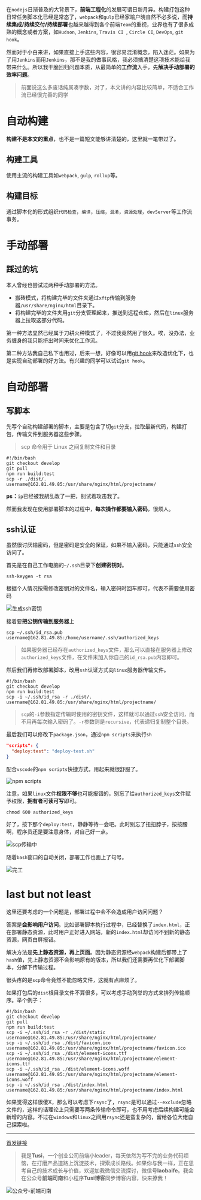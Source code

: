在`nodejs`日渐普及的大背景下，**前端工程化**的发展可谓日新月异。构建打包这种日常任务脚本化已经是常态了，`webpack`和`gulp`已经家喻户晓自然不必多说，而**持续集成/持续交付/持续部署**也越来越得到各个前端`Team`的重视，业界也有了很多成熟的概念或者方案，如`Hudson`, `Jenkins`, `Travis CI `, `Circle CI`, `DevOps`, `git hook`。
<!-- more -->
然而对于小白来讲，如果直接上手这些内容，很容易混淆概念，陷入迷茫。如果为了用`Jenkins`而用`Jenkins`，那不是我的做事风格，我必须搞清楚这项技术能给我带来什么。所以我干脆回归问题本质，从最简单的**工作流**入手，先**解决手动部署的效率问题**。

> 前面说这么多废话纯属凑字数，对了，本文讲的内容比较简单，不适合工作流已经很完善的同学

# 自动构建

**构建不是本文的重点**，也不是一篇短文能够讲清楚的，这里就一笔带过了。

## 构建工具

使用主流的构建工具如`webpack`, `gulp`, `rollup`等。

## 构建目标

通过脚本化的形式组织`代码检查`，`编译`，`压缩`，`混淆`，`资源处理`，`devServer`等工作流事务。

# 手动部署

## 踩过的坑

本人曾经也尝试过两种手动部署的方法。

- 搬砖模式，将构建完毕的文件夹通过`xftp`传输到服务器`/usr/share/nginx/html`目录下。
- 将构建完毕的文件夹用`git`分支管理起来，推送到远程仓库，然后在`linux`服务器上拉取这部分代码。

第一种方法显然已经属于刀耕火种模式了，不过我竟然用了很久。唉，没办法，业务缠身的我只能挤出时间来优化工作流。

第二种方法我自己私下也用过，后来一想，好像可以用[git hook](https://www.git-scm.com/book/zh/v2/自定义-Git-Git-钩子)来改造优化下，也是实现自动部署的好方法。有兴趣的同学可以试试`git hook`。

# 自动部署

## 写脚本

先写个自动构建部署的脚本，主要是包含了切`git`分支，拉取最新代码，构建打包，传输文件到服务器这些步骤。

> scp 命令用于 Linux 之间复制文件和目录

```shell
#!/bin/bash
git checkout develop
git pull
npm run build:test
scp -r ./dist/. username@162.81.49.85:/usr/share/nginx/html/projectname/
```

**ps：**`ip`已经被我胡乱改了一把，别试着攻击我了。

然而我发现在使用部署脚本的过程中，**每次操作都要输入密码**，很烦人。

## ssh认证

虽然很讨厌输密码，但是密码是安全的保证，如果不输入密码，只能通过`ssh`安全访问了。

首先是在自己工作电脑的`~/.ssh`目录下**创建密钥对**。

```shell
ssh-keygen -t rsa
```

根据个人情况按需修改密钥对的文件名，输入密码时回车即可，代表不需要使用密码

![生成ssh密钥](https://qncdn.wbjiang.cn/生成密钥.png)

接着要**把公钥传输到服务器**上

```shell
scp ~/.ssh/id_rsa.pub username@162.81.49.85:/home/username/.ssh/authorized_keys
```

> 如果服务器已经存在`authorized_keys`文件，那么可以直接在服务器上修改`authorized_keys`文件，在文件末加入你自己的`id_rsa.pub`内容即可。

然后我们再修改部署脚本，改用`ssh`认证方式向`linux`服务器传输文件。

```shell
#!/bin/bash
git checkout develop
npm run build:test
scp -i ~/.ssh/id_rsa -r ./dist/. username@162.81.49.85:/usr/share/nginx/html/projectname/
```

> `scp`的`-i`参数指定传输时使用的密钥文件，这样就可以通过`ssh`安全访问，而不用再每次输入密码了。`-r`参数则是`recursive`，代表递归复制整个目录。

最后我们可以修改下`package.json`，通过`npm scripts`来执行`sh`

```json
"scripts": {
  "deploy:test": "deploy-test.sh"
}
```

配合`vscode`的`npm scripts`快捷方式，用起来就很舒服了。

![npm scripts](https://qncdn.wbjiang.cn/npmscripts.png)

注意，如果`linux`文件**权限不够**也可能报错的，别忘了给`authorized_keys`文件赋予权限，**拥有者可读可写**即可。

```shell
chmod 600 authorized_keys
```

好了，按下那个`deploy:test`，静静等待一会吧。此时别忘了扭扭脖子，按按腰啊，程序员还是要注意身体，对自己好一点。

![scp传输中](https://qncdn.wbjiang.cn/scp传输中.png)

随着`bash`窗口的自动关闭，部署工作也画上了句号。

![完工](https://qncdn.wbjiang.cn/fun3.gif)

# last but not least

这里还要考虑的一个问题是，部署过程中会不会造成用户访问问题？

答案是**会影响用户访问**。比如部署脚本执行过程中，已经替换了`index.html`，正在部署静态资源，此时用户正好进入网站，新的`index.html`却访问不到新的静态资源，网页白屏报错。

解决方法是**先上静态资源，再上页面**。因为静态资源经`webpack`构建后都带上了`hash`值，先上静态资源不会影响原有的版本，所以我们还需要再优化下部署脚本，分解下传输过程。

很头疼的是`scp`命令竟然不能忽略文件，这就有点麻烦了。

如果打包后的`dist`根目录文件不算很多，可以考虑手动列举的方式来排列传输顺序。举个例子：

```shell
#!/bin/bash
git checkout develop
git pull
npm run build:test
scp -i ~/.ssh/id_rsa -r ./dist/static username@162.81.49.85:/usr/share/nginx/html/projectname/
scp -i ~/.ssh/id_rsa ./dist/favicon.ico username@162.81.49.85:/usr/share/nginx/html/projectname/favicon.ico
scp -i ~/.ssh/id_rsa ./dist/element-icons.ttf username@162.81.49.85:/usr/share/nginx/html/projectname/element-icons.ttf
scp -i ~/.ssh/id_rsa ./dist/element-icons.woff username@162.81.49.85:/usr/share/nginx/html/projectname/element-icons.woff
scp -i ~/.ssh/id_rsa ./dist/index.html username@162.81.49.85:/usr/share/nginx/html/projectname/index.html
```

如果觉得这样很傻X，那么可以考虑下`rsync`了，`rsync`是可以通过`--exclude`忽略文件的，这样的话理论上只需要写两条传输命令即可，也不用考虑后续构建可能会新增的内容。不过在`windows`和`linux`之间用`rsync`还是蛮复杂的，留给各位大佬自己探索啦。

---
[首发链接](https://juejin.im/post/5e206168f265da3e2b2d7560)

> 我是**Tusi**，一个创业公司前端小leader，每天依然为写不完的业务代码烦恼，在打磨产品道路上沉淀技术，探索成长路线。如果你与我一样，正在思考自己的技术成长与价值，欢迎加我微信交流探讨，微信号**laobaife**。我会在公众号**前端司南**和小程序**Tusi博客**同步博客内容，快来撩我！

![公众号-前端司南](http://qncdn.wbjiang.cn/%E5%89%8D%E7%AB%AF%E5%8F%B8%E5%8D%97%E5%90%8D%E7%89%87%E5%B8%A6%E5%BE%AE%E4%BF%A1.png)